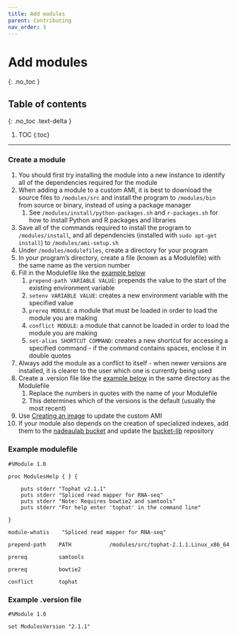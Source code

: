 ```yaml
---
title: Add modules
parent: Contributing
nav_order: 3
---
```


# Add modules
{: .no_toc }

## Table of contents
{: .no_toc .text-delta }

1. TOC
{:toc}

---

### Create a module
1. You should first try installing the module into a new instance to identify all of the dependencies required for the module
1. When adding a module to a custom AMI, it is best to download the source files to `/modules/src` and install the program to `/modules/bin` from source or binary, instead of using a package manager
	1. See `/modules/install/python-packages.sh` and `r-packages.sh` for how to install Python and R packages and libraries
1. Save all of the commands required to install the program to `/modules/install`, and all dependencies (installed with `sudo apt-get install`) to `/modules/ami-setup.sh`
1. Under `/modules/modulefiles`, create a directory for your program
1. In your program’s directory, create a file (known as a Modulefile) with the same name as the version number
1. Fill in the Modulefile like the [example below](#example-modulefile)
	1. `prepend-path VARIABLE VALUE`: prepends the value to the start of the existing environment variable
	1. `setenv VARIABLE VALUE`: creates a new environment variable with the specified value
	1. `prereq MODULE`: a module that must be loaded in order to load the module you are making
	1. `conflict MODULE`: a module that cannot be loaded in order to load the module you are making
	1. `set-alias SHORTCUT COMMAND`: creates a new shortcut for accessing a specified command - if the command contains spaces, enclose it in double quotes
1. Always add the module as a conflict to itself - when newer versions are installed, it is clearer to the user which one is currently being used
1. Create a .version file like the [example below](#example-version-file) in the same directory as the Modulefile
	1. Replace the numbers in quotes with the name of your Modulefile
	1. This determines which of the versions is the default (usually the most recent)
1. Use [Creating an image](/aws-docs/docs/awsservices/ec2#creating-an-image) to update the custom AMI
1. If your module also depends on the creation of specialized indexes, add them to the
[nadeaulab bucket](https://s3.console.aws.amazon.com/s3/buckets/nadeaulab) and update the
[bucket-lib](https://github.com/nadeaulab/bucket-lib) repository

### Example modulefile
```
#%Module 1.0

proc ModulesHelp { } {
    
    puts stderr "Tophat v2.1.1"
    puts stderr "Spliced read mapper for RNA-seq"
    puts stderr "Note: Requires bowtie2 and samtools"
    puts stderr "For help enter 'tophat' in the command line"

}

module-whatis    "Spliced read mapper for RNA-seq"

prepend-path    PATH            /modules/src/tophat-2.1.1.Linux_x86_64

prereq       	samtools

prereq        	bowtie2

conflict        tophat
```

### Example .version file
```
#%Module 1.0

set ModulesVersion "2.1.1"
```
